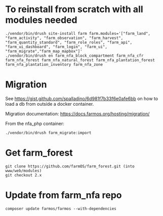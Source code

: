 # To reinstall from scratch with all modules needed

```
./vendor/bin/drush site-install farm farm.modules='["farm_land", "farm_activity", "farm_observation", "farm_harvest", "farm_quantity_standard", "farm_role_roles", "farm_api", "farm_ui_dashboard", "farm_login", "farm_ui", "farm_migrate","farm_map_mapbox"]'
./vendor/bin/drush en farm_nfa_block_compartment farm_nfa_cfr farm_nfa_forest farm_nfa_natural_forest farm_nfa_plantation_forest farm_nfa_plantation_inventory farm_nfa_zone
```

# Migration

See https://gist.github.com/spalladino/6d981f7b33f6e0afe6bb on how to load a db from outside a docker container.

Migration documentation: https://docs.farmos.org/hosting/migration/

From the nfa_php container:

```
./vendor/bin/drush farm_migrate:import
```

# Get farm_forest

```
git clone https://github.com/farmOS/farm_forest.git (into www/web/modules)
git checkout 2.x
```

# Update from farm_nfa repo
```
composer update farmos/farmos --with-dependencies
```
